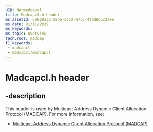 ```yaml
---
UID: NA:madcapcl
title: Madcapcl.h header
ms.assetid: 598b0a32-58b6-3672-a7cc-4fdd66b72aee
ms.date: 01/11/2019
ms.keywords: 
ms.topic: overview
tech.root: madcap
f1_keywords:
 - madcapcl
 - madcapcl/madcapcl
---
```


# Madcapcl.h header


## -description

This header is used by Multicast Address Dynamic Client Allocation Protocol (MADCAP). For more information, see:

- [Multicast Address Dynamic Client Allocation Protocol (MADCAP)](../_madcap/index.md)

